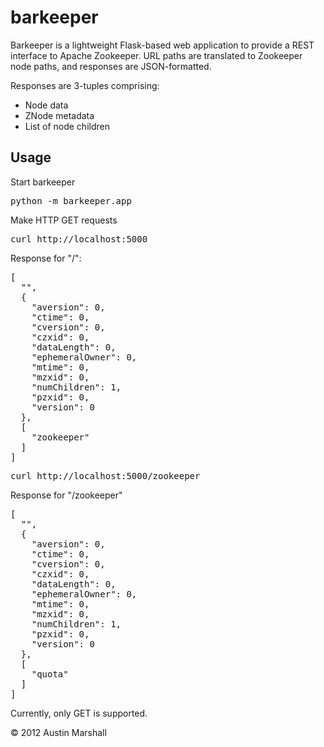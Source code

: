 barkeeper
=========

Barkeeper is a lightweight Flask-based web application to provide a REST 
interface to Apache Zookeeper.  URL paths are translated to Zookeeper node 
paths, and responses are JSON-formatted.

Responses are 3-tuples comprising:

- Node data
- ZNode metadata
- List of node children

Usage
-----

Start barkeeper

<pre>python -m barkeeper.app</pre>

Make HTTP GET requests

<pre>curl http://localhost:5000</pre>

Response for "/":

<pre>[
  "", 
  {
    "aversion": 0, 
    "ctime": 0, 
    "cversion": 0, 
    "czxid": 0, 
    "dataLength": 0, 
    "ephemeralOwner": 0, 
    "mtime": 0, 
    "mzxid": 0, 
    "numChildren": 1, 
    "pzxid": 0, 
    "version": 0
  }, 
  [
    "zookeeper"
  ]
]</pre>

<pre>curl http://localhost:5000/zookeeper</pre>

Response for "/zookeeper"

<pre>[
  "", 
  {
    "aversion": 0, 
    "ctime": 0, 
    "cversion": 0, 
    "czxid": 0, 
    "dataLength": 0, 
    "ephemeralOwner": 0, 
    "mtime": 0, 
    "mzxid": 0, 
    "numChildren": 1, 
    "pzxid": 0, 
    "version": 0
  }, 
  [
    "quota"
  ]
]</pre>

Currently, only GET is supported.

&copy; 2012 Austin Marshall